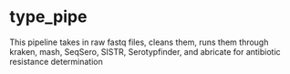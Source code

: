 # type_pipe
This pipeline takes in raw fastq files, cleans them, runs them through kraken, mash, SeqSero, SISTR, Serotypfinder, and abricate for antibiotic resistance determination
